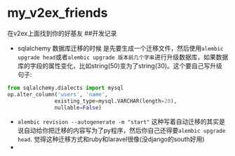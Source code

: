 my_v2ex_friends
===============

在v2ex上面找到你的好基友
##开发记录

- sqlalchemy 数据库迁移的时候 是先要生成一个迁移文件，然后使用`alembic upgrade head`或者`alembic upgrade 版本前几个字串`进行升级数据库，如果数据库的字段的属性变化，比如string(50)变为了string(30)。这个要自己写升级句子:
```python
from sqlalchemy.dialects import mysql
op.alter_column('users', 'name',
               existing_type=mysql.VARCHAR(length=20),
               nullable=False)
```
- `alembic revision --autogenerate -m "start"` 这种写着自动迁移的其实是说自动给你把迁移的内容写为了py程序，然后你自己还得要`alembic upgrade head`. 觉得这种迁移方式和ruby和laravel很像(没django的south好用)
- 